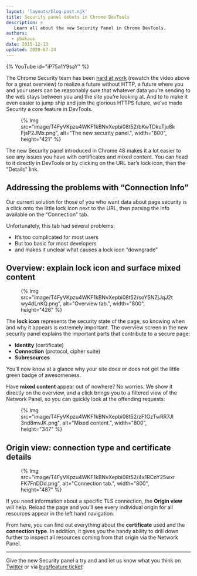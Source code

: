 ```yaml
---
layout: 'layouts/blog-post.njk'
title: Security panel debuts in Chrome DevTools 
description: >
   Learn all about the new Security Panel in Chrome DevTools.
authors:
  - pbakaus
date: 2015-12-13
updated: 2020-07-24
---
```



{% YouTube id="iP75a1Y9saY" %}


The Chrome Security team has been [hard at work](https://www.chromium.org/Home/chromium-security/marking-http-as-non-secure) (rewatch the video above for a great overview) to realize a future without HTTP, a future where you and your users can be reasonably sure that whatever data you’re sending to the web stays between you and the site you’re looking at. And to to make it even easier to jump ship and join the glorious HTTPS future, we’ve made Security a core feature in DevTools.

<figure>
{% Img src="image/T4FyVKpzu4WKF1kBNvXepbi08t52/bKwTDkuTju8kFjsP2JMx.png", alt="The new security panel.", width="800", height="421" %}
</figure>

The new Security panel introduced in Chrome 48 makes it a lot easier to see any issues you have with certificates and mixed content. You can head to it directly in DevTools or by clicking on the URL bar’s lock icon,  then the "Details" link.

## Addressing the problems with “Connection Info”

Our current solution for those of you who want data about page security is a click onto the little lock icon next to the URL, then parsing the info available on the “Connection” tab.

Unfortunately, this tab had several problems:

 - It’s too complicated for most users
 - But too basic for most developers
 - and makes it unclear what causes a lock icon “downgrade”

## Overview: explain lock icon and surface mixed content

<figure>
{% Img src="image/T4FyVKpzu4WKF1kBNvXepbi08t52/soYSNZjJqJ2twy4dLnKQ.png", alt="Overview tab.", width="800", height="426" %}
</figure>


The **lock icon** represents the security state of the page, so knowing when and why it appears is extremely important. The overview screen in the new security panel explains the important parts that contribute to a secure page:

 - **Identity** (certificate)
 - **Connection** (protocol, cipher suite)
 - **Subresources**

You’ll now know at a glance why your site does or does not get the little green badge of awesomeness.

Have **mixed content** appear out of nowhere? No worries. We show it directly on the overview, and a click brings you to a filtered view of the Network Panel, so you can quickly look at the offending requests:

<figure>
{% Img src="image/T4FyVKpzu4WKF1kBNvXepbi08t52/zF1GzTwRR7JI3nd8mvJK.png", alt="Mixed content.", width="800", height="347" %}
</figure>

## Origin view: connection type and certificate details

<figure>
{% Img src="image/T4FyVKpzu4WKF1kBNvXepbi08t52/4x1RCoY25wxrFK7FnDDd.png", alt="Connection tab.", width="800", height="487" %}
</figure>

If you need information about a specific TLS connection, the **Origin view** will help. Reload the page and you’ll see every individual origin for all resources appear in the left hand navigation.

From here, you can find out everything about the **certificate** used and the **connection type**. In addition, it gives you the handy ability to drill down further to inspect all resources coming from that origin via the Network Panel.

- - -

Give the new Security panel a try and and let us know what you think on [Twitter](https://twitter.com/ChromeDevTools) or via [bug/feature ticket](https://crbug.com/new)!
